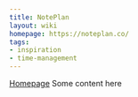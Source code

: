 ```yaml
---
title: NotePlan
layout: wiki
homepage: https://noteplan.co/
tags:
- inspiration
- time-management
---
```


[Homepage](https://noteplan.co/)
Some content here

